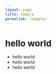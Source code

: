 ```yaml
---
layout: page
title: Sample
permalink: /sample/
---
```


# hello world

* hello world
* hello world
* hello world
